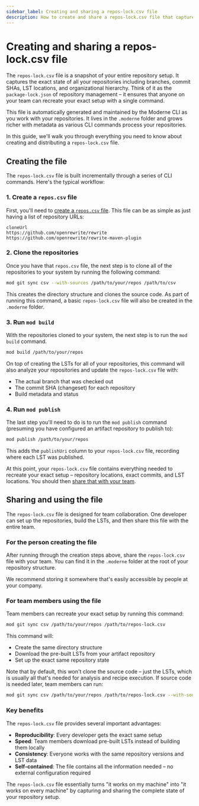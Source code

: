 ```yaml
---
sidebar_label: Creating and sharing a repos-lock.csv file
description: How to create and share a repos-lock.csv file that captures the exact state of your repositories for reproducible setups.
---
```


# Creating and sharing a repos-lock.csv file

The `repos-lock.csv` file is a snapshot of your entire repository setup. It captures the exact state of all your repositories including branches, commit SHAs, LST locations, and organizational hierarchy. Think of it as the `package-lock.json` of repository management – it ensures that anyone on your team can recreate your exact setup with a single command.

This file is automatically generated and maintained by the Moderne CLI as you work with your repositories. It lives in the `.moderne` folder and grows richer with metadata as various CLI commands process your repositories.

In this guide, we'll walk you through everything you need to know about creating and distributing a `repos-lock.csv` file.

## Creating the file

The `repos-lock.csv` file is built incrementally through a series of CLI commands. Here's the typical workflow:

### 1. Create a `repos.csv` file

First, you'll need to [create a `repos.csv` file](../references/repos-csv.md). This file can be as simple as just having a list of repository URLs:

```csv
cloneUrl
https://github.com/openrewrite/rewrite
https://github.com/openrewrite/rewrite-maven-plugin
```

### 2. Clone the repositories

Once you have that `repos.csv` file, the next step is to clone all of the repositories to your system by running the following command:

```bash
mod git sync csv --with-sources /path/to/your/repos /path/to/csv
```

This creates the directory structure and clones the source code. As part of running this command, a basic `repos-lock.csv` file will also be created in the `.moderne` folder.

### 3. Run `mod build`

With the repositories cloned to your system, the next step is to run the `mod build` command.

```bash
mod build /path/to/your/repos
```

On top of creating the LSTs for all of your repositories, this command will also analyze your repositories and update the `repos-lock.csv` file with:

* The actual branch that was checked out
* The commit SHA (changeset) for each repository
* Build metadata and status

### 4. Run `mod publish`

The last step you'll need to do is to run the `mod publish` command (presuming you have configured an artifact repository to publish to):

```bash
mod publish /path/to/your/repos
```

This adds the `publishUri` column to your `repos-lock.csv` file, recording where each LST was published.

At this point, your `repos-lock.csv` file contains everything needed to recreate your exact setup – repository locations, exact commits, and LST locations. You should then [share that with your team](#sharing-and-using-the-file).

## Sharing and using the file

The `repos-lock.csv` file is designed for team collaboration. One developer can set up the repositories, build the LSTs, and then share this file with the entire team.

### For the person creating the file

After running through the creation steps above, share the `repos-lock.csv` file with your team. You can find it in the `.moderne` folder at the root of your repository structure. 

We recommend storing it somewhere that's easily accessible by people at your company.

### For team members using the file

Team members can recreate your exact setup by running this command:

```bash
mod git sync csv /path/to/your/repos /path/to/repos-lock.csv
```

This command will:

* Create the same directory structure
* Download the pre-built LSTs from your artifact repository
* Set up the exact same repository state

Note that by default, this won't clone the source code – just the LSTs, which is usually all that's needed for analysis and recipe execution. If source code is needed later, team members can run:

```bash
mod git sync csv /path/to/your/repos /path/to/repos-lock.csv --with-sources
```

### Key benefits

The `repos-lock.csv` file provides several important advantages:

* **Reproducibility**: Every developer gets the exact same setup
* **Speed**: Team members download pre-built LSTs instead of building them locally
* **Consistency**: Everyone works with the same repository versions and LST data
* **Self-contained**: The file contains all the information needed – no external configuration required

The `repos-lock.csv` file essentially turns "it works on my machine" into "it works on every machine" by capturing and sharing the complete state of your repository setup.